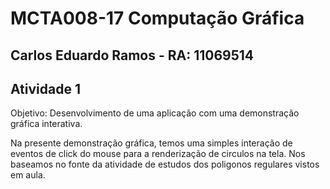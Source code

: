 # MCTA008-17 Computação Gráfica
## Carlos Eduardo Ramos -  RA: 11069514
## Atividade 1

Objetivo: Desenvolvimento de uma aplicação com uma demonstração gráfica interativa.


Na presente demonstração gráfica, temos uma simples interação de eventos de click do mouse para a renderização de circulos na tela. Nos baseamos no fonte da atividade de estudos dos poligonos regulares vistos em aula.
